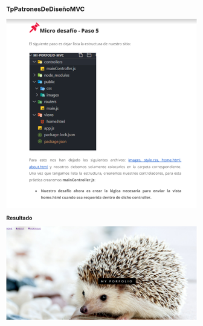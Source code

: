 ### TpPatronesDeDiseñoMVC

![consigna](https://github.com/lizzytag12/TpPatronesDeDise-oMVC/blob/master/public/images/patronesMVC.png)
 
 **Resultado**
 
 ![resultado](https://github.com/lizzytag12/TpPatronesDeDise-oMVC/blob/master/public/images/mvc.png)
